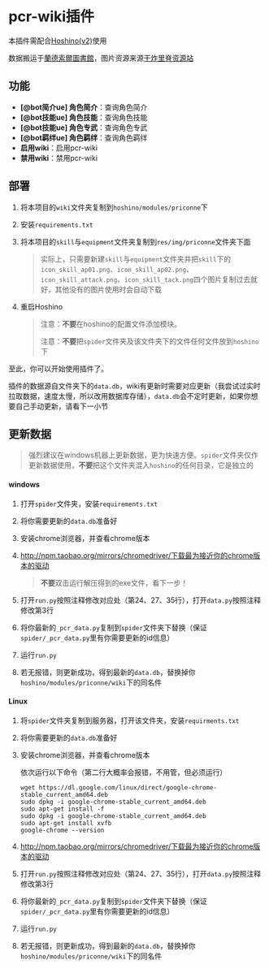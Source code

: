 # pcr-wiki插件

本插件需配合[Hoshino(v2)](https://github.com/Ice-Cirno/HoshinoBot)使用

数据搬运于[蘭德索爾圖書館](https://pcredivewiki.tw/)，图片资源来源[干炸里脊资源站](https://redive.estertion.win/)

## 功能

- **[@bot简介ue] 角色简介**：查询角色简介
- **[@bot技能ue] 角色技能**：查询角色技能
- **[@bot技能ue] 角色专武**：查询角色专武
- **[@bot羁绊ue] 角色羁绊**：查询角色羁绊
- **启用wiki**：启用pcr-wiki
- **禁用wiki**：禁用pcr-wiki

## 部署

1. 将本项目的`wiki`文件夹复制到`hoshino/modules/priconne`下

2. 安装`requirements.txt`

3. 将本项目的`skill`与`equipment`文件夹复制到`res/img/priconne`文件夹下面

   > 实际上，只需要新建`skill`与`equipment`文件夹并把`skill`下的`icon_skill_ap01.png`、`icon_skill_ap02.png`、`icon_skill_attack.png`、`icon_skill_tack.png`四个图片复制过去就好，其他没有的图片使用时会自动下载

4. 重启Hoshino

   > 注意：**不要**在hoshino的配置文件添加模块。
   >
   > 注意：**不要**把`spider`文件夹及该文件夹下的文件任何文件放到`hoshino`下

至此，你可以开始使用插件了。

插件的数据源自文件夹下的`data.db`，wiki有更新时需要对应更新（我尝试过实时拉取数据，速度太慢，所以改用数据库存储），`data.db`会不定时更新，如果你想要自己手动更新，请看下一小节

## 更新数据

> 强烈建议在windows机器上更新数据，更为快速方便。`spider`文件夹仅作更新数据使用，**不要**把这个文件夹混入`hoshino`的任何目录，它是独立的

#### windows

1. 打开`spider`文件夹，安装`requirements.txt`

2. 将你需要更新的`data.db`准备好

3. 安装chrome浏览器，并查看chrome版本

4. http://npm.taobao.org/mirrors/chromedriver/下载最为接近你的chrome版本的驱动

   > **不要**双击运行解压得到的exe文件，看下一步！

5. 打开`run.py`按照注释修改对应处（第24、27、35行），打开`data.py`按照注释修改第3行

6. 将你最新的`_pcr_data.py`复制到`spider`文件夹下替换（保证`spider/_pcr_data.py`里有你需要更新的id信息）

7. 运行`run.py`

8. 若无报错，则更新成功，得到最新的`data.db`，替换掉你`hoshino/modules/priconne/wiki`下的同名件

#### Linux

1. 将`spider`文件夹复制到服务器，打开该文件夹，安装`requirments.txt`

2. 将你需要更新的`data.db`准备好

3. 安装chrome浏览器，并查看chrome版本

   依次运行以下命令（第二行大概率会报错，不用管，但必须运行）

   ```
   wget https://dl.google.com/linux/direct/google-chrome-stable_current_amd64.deb
   sudo dpkg -i google-chrome-stable_current_amd64.deb
   sudo apt-get install -f
   sudo dpkg -i google-chrome-stable_current_amd64.deb
   sudo apt-get install xvfb
   google-chrome --version
   ```

4. http://npm.taobao.org/mirrors/chromedriver/下载最为接近你的chrome版本的驱动

5. 打开`run.py`按照注释修改对应处（第24、27、35行），打开`data.py`按照注释修改第3行

6. 将你最新的`_pcr_data.py`复制到`spider`文件夹下替换（保证`spider/_pcr_data.py`里有你需要更新的id信息）

7. 运行`run.py`

8. 若无报错，则更新成功，得到最新的`data.db`，替换掉你`hoshino/modules/priconne/wiki`下的同名件

